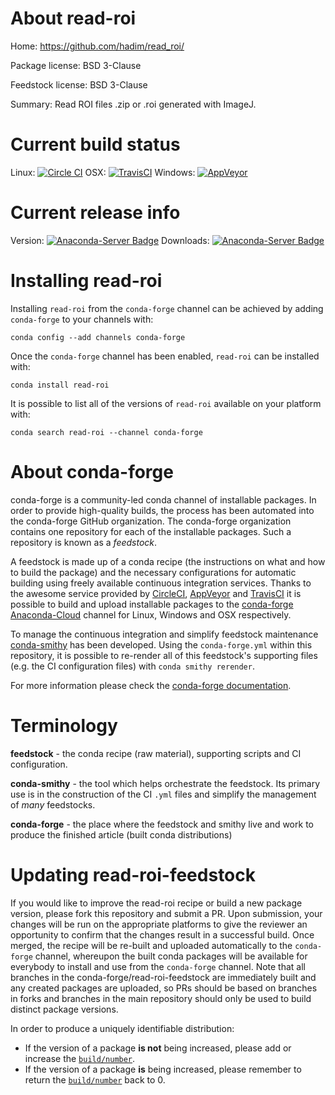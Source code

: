 About read-roi
==============

Home: https://github.com/hadim/read_roi/

Package license: BSD 3-Clause

Feedstock license: BSD 3-Clause

Summary: Read ROI files .zip or .roi generated with ImageJ.



Current build status
====================

Linux: [![Circle CI](https://circleci.com/gh/conda-forge/read-roi-feedstock.svg?style=shield)](https://circleci.com/gh/conda-forge/read-roi-feedstock)
OSX: [![TravisCI](https://travis-ci.org/conda-forge/read-roi-feedstock.svg?branch=master)](https://travis-ci.org/conda-forge/read-roi-feedstock)
Windows: [![AppVeyor](https://ci.appveyor.com/api/projects/status/github/conda-forge/read-roi-feedstock?svg=True)](https://ci.appveyor.com/project/conda-forge/read-roi-feedstock/branch/master)

Current release info
====================
Version: [![Anaconda-Server Badge](https://anaconda.org/conda-forge/read-roi/badges/version.svg)](https://anaconda.org/conda-forge/read-roi)
Downloads: [![Anaconda-Server Badge](https://anaconda.org/conda-forge/read-roi/badges/downloads.svg)](https://anaconda.org/conda-forge/read-roi)

Installing read-roi
===================

Installing `read-roi` from the `conda-forge` channel can be achieved by adding `conda-forge` to your channels with:

```
conda config --add channels conda-forge
```

Once the `conda-forge` channel has been enabled, `read-roi` can be installed with:

```
conda install read-roi
```

It is possible to list all of the versions of `read-roi` available on your platform with:

```
conda search read-roi --channel conda-forge
```


About conda-forge
=================

conda-forge is a community-led conda channel of installable packages.
In order to provide high-quality builds, the process has been automated into the
conda-forge GitHub organization. The conda-forge organization contains one repository
for each of the installable packages. Such a repository is known as a *feedstock*.

A feedstock is made up of a conda recipe (the instructions on what and how to build
the package) and the necessary configurations for automatic building using freely
available continuous integration services. Thanks to the awesome service provided by
[CircleCI](https://circleci.com/), [AppVeyor](http://www.appveyor.com/)
and [TravisCI](https://travis-ci.org/) it is possible to build and upload installable
packages to the [conda-forge](https://anaconda.org/conda-forge)
[Anaconda-Cloud](http://docs.anaconda.org/) channel for Linux, Windows and OSX respectively.

To manage the continuous integration and simplify feedstock maintenance
[conda-smithy](http://github.com/conda-forge/conda-smithy) has been developed.
Using the ``conda-forge.yml`` within this repository, it is possible to re-render all of
this feedstock's supporting files (e.g. the CI configuration files) with ``conda smithy rerender``.

For more information please check the [conda-forge documentation](https://conda-forge.org/docs/).

Terminology
===========

**feedstock** - the conda recipe (raw material), supporting scripts and CI configuration.

**conda-smithy** - the tool which helps orchestrate the feedstock.
                   Its primary use is in the construction of the CI ``.yml`` files
                   and simplify the management of *many* feedstocks.

**conda-forge** - the place where the feedstock and smithy live and work to
                  produce the finished article (built conda distributions)


Updating read-roi-feedstock
===========================

If you would like to improve the read-roi recipe or build a new
package version, please fork this repository and submit a PR. Upon submission,
your changes will be run on the appropriate platforms to give the reviewer an
opportunity to confirm that the changes result in a successful build. Once
merged, the recipe will be re-built and uploaded automatically to the
`conda-forge` channel, whereupon the built conda packages will be available for
everybody to install and use from the `conda-forge` channel.
Note that all branches in the conda-forge/read-roi-feedstock are
immediately built and any created packages are uploaded, so PRs should be based
on branches in forks and branches in the main repository should only be used to
build distinct package versions.

In order to produce a uniquely identifiable distribution:
 * If the version of a package **is not** being increased, please add or increase
   the [``build/number``](http://conda.pydata.org/docs/building/meta-yaml.html#build-number-and-string).
 * If the version of a package **is** being increased, please remember to return
   the [``build/number``](http://conda.pydata.org/docs/building/meta-yaml.html#build-number-and-string)
   back to 0.